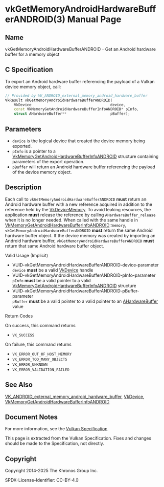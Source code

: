 # vkGetMemoryAndroidHardwareBufferANDROID(3) Manual Page

## Name

vkGetMemoryAndroidHardwareBufferANDROID - Get an Android hardware buffer for a memory object



## [](#_c_specification)C Specification

To export an Android hardware buffer referencing the payload of a Vulkan device memory object, call:

```c++
// Provided by VK_ANDROID_external_memory_android_hardware_buffer
VkResult vkGetMemoryAndroidHardwareBufferANDROID(
    VkDevice                                    device,
    const VkMemoryGetAndroidHardwareBufferInfoANDROID* pInfo,
    struct AHardwareBuffer**                    pBuffer);
```

## [](#_parameters)Parameters

- `device` is the logical device that created the device memory being exported.
- `pInfo` is a pointer to a [VkMemoryGetAndroidHardwareBufferInfoANDROID](https://registry.khronos.org/vulkan/specs/latest/man/html/VkMemoryGetAndroidHardwareBufferInfoANDROID.html) structure containing parameters of the export operation.
- `pBuffer` will return an Android hardware buffer referencing the payload of the device memory object.

## [](#_description)Description

Each call to `vkGetMemoryAndroidHardwareBufferANDROID` **must** return an Android hardware buffer with a new reference acquired in addition to the reference held by the [VkDeviceMemory](https://registry.khronos.org/vulkan/specs/latest/man/html/VkDeviceMemory.html). To avoid leaking resources, the application **must** release the reference by calling `AHardwareBuffer_release` when it is no longer needed. When called with the same handle in [VkMemoryGetAndroidHardwareBufferInfoANDROID](https://registry.khronos.org/vulkan/specs/latest/man/html/VkMemoryGetAndroidHardwareBufferInfoANDROID.html)::`memory`, `vkGetMemoryAndroidHardwareBufferANDROID` **must** return the same Android hardware buffer object. If the device memory was created by importing an Android hardware buffer, `vkGetMemoryAndroidHardwareBufferANDROID` **must** return that same Android hardware buffer object.

Valid Usage (Implicit)

- [](#VUID-vkGetMemoryAndroidHardwareBufferANDROID-device-parameter)VUID-vkGetMemoryAndroidHardwareBufferANDROID-device-parameter  
  `device` **must** be a valid [VkDevice](https://registry.khronos.org/vulkan/specs/latest/man/html/VkDevice.html) handle
- [](#VUID-vkGetMemoryAndroidHardwareBufferANDROID-pInfo-parameter)VUID-vkGetMemoryAndroidHardwareBufferANDROID-pInfo-parameter  
  `pInfo` **must** be a valid pointer to a valid [VkMemoryGetAndroidHardwareBufferInfoANDROID](https://registry.khronos.org/vulkan/specs/latest/man/html/VkMemoryGetAndroidHardwareBufferInfoANDROID.html) structure
- [](#VUID-vkGetMemoryAndroidHardwareBufferANDROID-pBuffer-parameter)VUID-vkGetMemoryAndroidHardwareBufferANDROID-pBuffer-parameter  
  `pBuffer` **must** be a valid pointer to a valid pointer to an [AHardwareBuffer](https://registry.khronos.org/vulkan/specs/latest/man/html/AHardwareBuffer.html) value

Return Codes

On success, this command returns

- `VK_SUCCESS`

On failure, this command returns

- `VK_ERROR_OUT_OF_HOST_MEMORY`
- `VK_ERROR_TOO_MANY_OBJECTS`
- `VK_ERROR_UNKNOWN`
- `VK_ERROR_VALIDATION_FAILED`

## [](#_see_also)See Also

[VK\_ANDROID\_external\_memory\_android\_hardware\_buffer](https://registry.khronos.org/vulkan/specs/latest/man/html/VK_ANDROID_external_memory_android_hardware_buffer.html), [VkDevice](https://registry.khronos.org/vulkan/specs/latest/man/html/VkDevice.html), [VkMemoryGetAndroidHardwareBufferInfoANDROID](https://registry.khronos.org/vulkan/specs/latest/man/html/VkMemoryGetAndroidHardwareBufferInfoANDROID.html)

## [](#_document_notes)Document Notes

For more information, see the [Vulkan Specification](https://registry.khronos.org/vulkan/specs/latest/html/vkspec.html#vkGetMemoryAndroidHardwareBufferANDROID)

This page is extracted from the Vulkan Specification. Fixes and changes should be made to the Specification, not directly.

## [](#_copyright)Copyright

Copyright 2014-2025 The Khronos Group Inc.

SPDX-License-Identifier: CC-BY-4.0